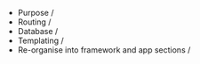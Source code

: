 * Purpose /
* Routing /
* Database /
* Templating /
* Re-organise into framework and app sections /


